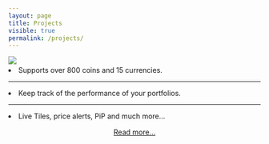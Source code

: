 ```yaml
---
layout: page
title: Projects
visible: true
permalink: /projects/
---
```


<div class="projects-hero-container drop-shadow">
	<img id="hero-logo" class="projects-hero-logo"
		src="https://raw.githubusercontent.com/ismaelestalayo/CryptoTracker/master/CryptoTracker/Assets/Wide-D.png">
	<img id="hero-img" class="projects-hero-img"/>
	<div class="project-hero-descr">
		<span>
			<li>Supports over 800 coins and 15 currencies.</li>
			<hr>
			<li>Keep track of the performance of your portfolios.</li>
			<hr>
			<li>Live Tiles, price alerts, PiP and much more...</li>
		</span>
		<div style="text-align: center; padding: 15px 0">
			<a class="btn" href="CryptoTracker">Read more...</a>
		</div>
	</div>
</div>

<script>
	function lightTheme() {
		document.getElementById("hero-logo").src = "https://raw.githubusercontent.com/ismaelestalayo/CryptoTracker/master/CryptoTracker/Assets/Wide-D.png";
		document.getElementById("hero-img").src = "https://raw.githubusercontent.com/ismaelestalayo/CryptoTracker/develop/Screenshots/promo/Laptop-light.png";
	}
	function darkTheme() {
		document.getElementById("hero-logo").src = "https://raw.githubusercontent.com/ismaelestalayo/CryptoTracker/master/CryptoTracker/Assets/Wide-L.png";
		document.getElementById("hero-img").src = "https://raw.githubusercontent.com/ismaelestalayo/CryptoTracker/develop/Screenshots/promo/Laptop-dark.png";
	}
</script>